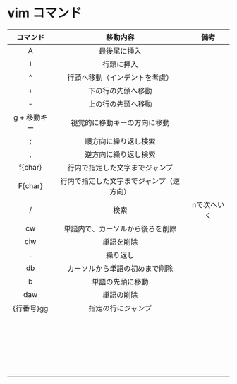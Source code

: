 # vim コマンド

| コマンド | 移動内容 |備考|
|:----:|:----:|:----:|
|A|最後尾に挿入|
|I|行頭に挿入|
|^|行頭へ移動（インデントを考慮）|
|+|下の行の先頭へ移動|
|-|上の行の先頭へ移動|
|g + 移動キー|視覚的に移動キーの方向に移動|
|;|順方向に繰り返し検索|
|,|逆方向に繰り返し検索|
|f{char}|行内で指定した文字までジャンプ|
|F{char}|行内で指定した文字までジャンプ（逆方向）|
|/|検索|nで次へいく|
|cw|単語内で、カーソルから後ろを削除|
|ciw|単語を削除|
|.|繰り返し|
|db|カーソルから単語の初めまで削除|
|b|単語の先頭に移動|
|daw|単語の削除|
|{行番号}gg|指定の行にジャンプ|
|||
|||
|||
|||
|||
|||
|||
|||
|||
|||
|||
|||
|||
|||
|||
|||
|||
|||
|||
|||
|||
|||
|||
